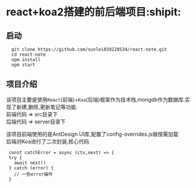   # react+koa2搭建的前后端项目:shipit:

   ## 启动 
   ```
     git clone https://github.com/sunlei839228534/react-note.git
     cd react-note
     npm install
     npm start
   ```  
  
   ## 项目介绍  
   该项目主要是使用`React`(前端)+`Koa`(后端)框架作为技术栈,mongdb作为数据库.实现了新建,删除,更新笔记等功能.  
   前端代码 => src目录下  
   后端代码 => server目录下  

   该项目前端使用的是AntDesign UI库,配置了config-overrides.js做按需加载  
   后端对Koa进行了二次封装,核心代码  
   ```
    const catchError = async (ctx,next) => {  
    try {  
      await next()  
    } catch (error) {  
      // 一些error操作  
    }  
   ```  

